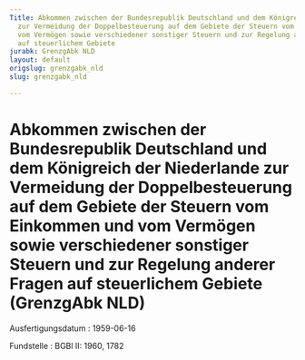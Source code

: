 ```yaml
---
Title: Abkommen zwischen der Bundesrepublik Deutschland und dem Königreich der Niederlande
  zur Vermeidung der Doppelbesteuerung auf dem Gebiete der Steuern vom Einkommen und
  vom Vermögen sowie verschiedener sonstiger Steuern und zur Regelung anderer Fragen
  auf steuerlichem Gebiete
jurabk: GrenzgAbk NLD
layout: default
origslug: grenzgabk_nld
slug: grenzgabk_nld

---
```


# Abkommen zwischen der Bundesrepublik Deutschland und dem Königreich der Niederlande zur Vermeidung der Doppelbesteuerung auf dem Gebiete der Steuern vom Einkommen und vom Vermögen sowie verschiedener sonstiger Steuern und zur Regelung anderer Fragen auf steuerlichem Gebiete (GrenzgAbk NLD)

Ausfertigungsdatum
:   1959-06-16

Fundstelle
:   BGBl II: 1960, 1782

